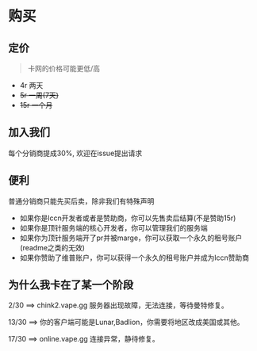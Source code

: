 # 购买

## 定价

> 卡网的价格可能更低/高

- 4r 两天
- ~~5r 一周(7天)~~
- ~~15r 一个月~~

## 加入我们

每个分销商提成30%, 欢迎在issue提出请求

## 便利

普通分销商只能先买后卖，除非我们有特殊声明

- 如果你是lccn开发者或者是赞助商，你可以先售卖后结算(不是赞助15r)
- 如果你是顶针服务端的核心开发者，你可以管理我们的服务端
- 如果你为顶针服务端开了pr并被marge，你可以获取一个永久的租号账户(readme之类的无效)
- 如果你赞助了维普账户，你可以获得一个永久的租号账户并成为lccn赞助商

## 为什么我卡在了某一个阶段
2/30 ==> chink2.vape.gg 服务器出现故障，无法连接，等待曼特修复。

13/30 ==> 你的客户端可能是Lunar,Badlion，你需要将地区改成美国或其他。

17/30 ==> online.vape.gg 连接异常，静待修复。


